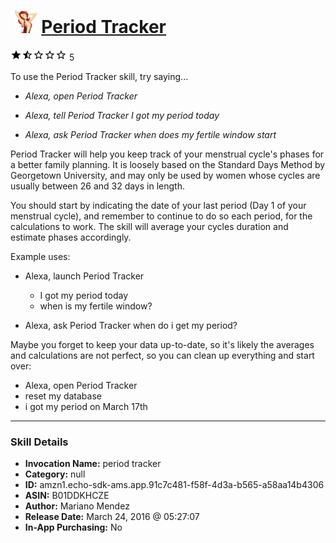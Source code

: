# &nbsp;<img src="skill_icon" alt="Period Tracker icon" width="36"> [Period Tracker](http://alexa.amazon.com/#skills/amzn1.echo-sdk-ams.app.91c7c481-f58f-4d3a-b565-a58aa14b4306)
![1.7 stars](../../images/ic_star_black_18dp_1x.png)![1.7 stars](../../images/ic_star_half_black_18dp_1x.png)![1.7 stars](../../images/ic_star_border_black_18dp_1x.png)![1.7 stars](../../images/ic_star_border_black_18dp_1x.png)![1.7 stars](../../images/ic_star_border_black_18dp_1x.png) 5

To use the Period Tracker skill, try saying...

* *Alexa, open Period Tracker*

* *Alexa, tell Period Tracker I got my period today*

* *Alexa, ask Period Tracker when does my fertile window start*

Period Tracker will help you keep track of your menstrual cycle's phases for a better family planning.
It is loosely based on the Standard Days Method by Georgetown University, and may only be used by women whose cycles are usually between 26 and 32 days in length.

You should start by indicating the date of your last period (Day 1 of your menstrual cycle), and remember to continue to do so each period, for the calculations to work.
The skill will average your cycles duration and estimate phases accordingly.

Example uses:

- Alexa, launch Period Tracker
   -  I got my period today
   - when is my fertile window?

- Alexa, ask Period Tracker when do i get my period?

Maybe you forget to keep your data up-to-date, so it's likely the averages and calculations are not perfect, so you can clean up everything and start over:

   - Alexa, open Period Tracker
   - reset my database
   - i got my period on March 17th

***

### Skill Details

* **Invocation Name:** period tracker
* **Category:** null
* **ID:** amzn1.echo-sdk-ams.app.91c7c481-f58f-4d3a-b565-a58aa14b4306
* **ASIN:** B01DDKHCZE
* **Author:** Mariano Mendez
* **Release Date:** March 24, 2016 @ 05:27:07
* **In-App Purchasing:** No
